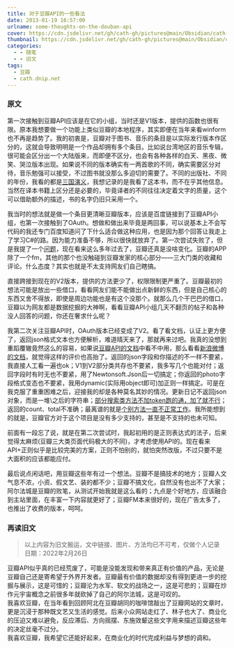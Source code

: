 ```yaml
---
title: 对于豆瓣API的一些看法
date: 2013-01-19 16:57:00
urlname: some-thoughts-on-the-douban-api
cover: https://cdn.jsdelivr.net/gh/cath-gh/pictures@main/Obsidian/cath-gh.github.io/douban.webp
thumbnail: https://cdn.jsdelivr.net/gh/cath-gh/pictures@main/Obsidian/cath-gh.github.io/douban.webp
categories:
  - - 随笔
  - - 旧文
tags:
  - 豆瓣
  - cath.dnip.net
---
```

### 原文
第一次接触到豆瓣API应该是在它的小组，当时还是V1版本，提供的函数也很有限。原本我想要做一个功能上类似豆瓣的本地程序，其实即便在当年来看winform也不再是趋势了。我的初衷是，豆瓣对于图书、音乐的条目是以实际发行版本作区分的，这就会导致明明是一个作品却拥有多个条目。比如说台湾地区的音乐专辑，很可能会区分出一个大陆版来，而即便不区分，也会有各种各样的白天、黑夜、微笑、哭泣版本出现。如果说不同的版本确实有一两首歌的不同，确实需要区分对待，音乐勉强可以接受，不过图书就没那么多迫切的需要了。不同的出版社、不同的年份，我看的都是[三国演义](https://book.douban.com/subject_search?search_text=%E4%B8%89%E5%9B%BD%E6%BC%94%E4%B9%89&cat=1001)，我想记录的是我看了这本书，而不在乎其他信息。当然在译本书籍上区分还是必要的，毕竟译者的不同往往决定着文字的质量，这个可以借助额外的描述，书的名字仍旧只采用一个。

<!--more-->

我当时的想法就是做一个条目更清晰豆瓣版本，应该是百度链接到了豆瓣API小组，也第一次接触到了OAuth。想做和做出来毕竟是两回事，可以说基本上不会写代码的我还专门百度知道问了下什么适合做这种应用，也是因为那个回答让我走上了学习C#的路。因为能力准备不够，所以很快就放弃了。第一次尝试失败了，但是我提了一个[问题](http://www.douban.com/group/topic/9791758/)，现在看来这么多年过去了，豆瓣还真是没啥变化。豆瓣的APP除了一个fm，其他的那个也没触碰到豆瓣发家的核心部分——三大门类的收藏和评论。什么态度？其实也就是不太支持网友们自己瞎搞。

直接跨接到现在的V2版本，提供的方法更少了，权限限制更严重了。豆瓣最初的想法可能是放出一些借口，看看网友们能不能做出点新鲜的东西，但是自己核心的东西又舍不得放，即使是周边功能也是有这个没那个。就那么几个干巴巴的借口，豆瓣以为网友都是数据挖掘的大神啊，看看豆瓣API小组几天不翻页的帖子和各种没人回答的问题，你还在奢求什么呢？

我第二次关注豆瓣API时，OAuth版本已经变成了V2。看了看文档，认证上更方便了，返回json格式文本也方便解析，难道晴天来了，那就再来过吧。我真的没想到重蹈覆辙竟然这么的容易，如果说[豆瓣API的文档](http://developers.douban.com/wiki/?title=api_v2)中看不中用，那么看看[新浪微博的文档](http://open.weibo.com/wiki/%E9%A6%96%E9%A1%B5)，就觉得这样的评价也高抬了。返回的json字段和你描述的不一样不要紧，我直接人工看一遍也ok；V1到V2部分类共存也不要紧，我多写几个也能对付；返回字段时有时无也不要紧，用了Newtonsoft.Json后一切搞定；你返回的photo字段格式变态也不要紧，我用dynamic(实际用object即可)加正则一样搞定。可是在我克服了重重困难之后，迎接我的却是各种莫名其妙的情况。更新日记不返回json对象，而是一堆\\之后的字符串；[部分搜索类方法不加token跑的通，加了就不行](http://www.douban.com/group/topic/35635356/)；返回的count、total不准确；最离谱的就是[个别方法一直不正常工作](http://www.douban.com/group/topic/36034617/)。我所能想到的就是，豆瓣官方对于这个项目是没有多少支持的，甚至是不支持的也未可知。

前面有一段忘了说，就是在第二次尝试时，我起初用的是正则表达式的法子，后来觉得太麻烦(豆瓣三大类页面代码极大的不同)，才考虑使用API的。现在看来API+正则似乎是比较完美的方案，正则不怕别的，就怕突然改版，不过只要不是大面积的应该都能应付。

最后说点闲话吧，用豆瓣这些年有过一个想法。豆瓣不是搞技术的地方；豆瓣人文气息不浓，小资、假文艺、装的都不少；豆瓣不搞文化，自然没有也出不了大家；阿尔法城是豆瓣的败笔，从测试开始我就是这么看的；九点是个好地方，应该融合到主站里面，在丰富一下内容就更好了；豆瓣FM本来很好的，现在广告太多了，也推出了收费的版本，呵呵。

### 再读旧文
> 以上内容为旧文搬运，文中链接、图片、方法均已不可考，仅做个人记录  
> 日期：2022年2月26日

豆瓣API似乎真的已经荒废了，可能是没能发现和带来真正有价值的产品，无论是豆瓣自己还是寄希望于外界开发者。豆瓣最有价值的数据却没有得到更进一步的挖掘与展示，这是可惜的；豆瓣沦为水军、软文的战场之一，这是可悲的；豆瓣在炒作元宇宙概念之前很多年就砍掉了自己的阿尔法城，这是可叹的。  
我喜欢豆瓣，在当年看到回顾阿北在豆瓣胡同的咖啡馆敲出了豆瓣网站的文章时，更是沉浸于那种既文艺又生活的感觉。后来小众网站走红了、林子也大了、商业化的压迫又难以避免，反应滞后、方向摇摆、东施效颦这些文字用来描述豆瓣这些年的决定丝毫不过分。  
我喜欢豆瓣，我希望它还能好起来，在商业化的时代完成利益与梦想的调和。
